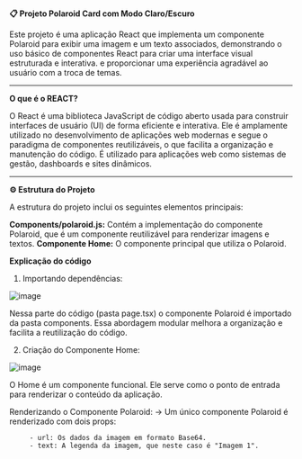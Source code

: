 **📋 Projeto Polaroid Card com Modo Claro/Escuro**

Este projeto é uma aplicação React que implementa um componente Polaroid para exibir uma imagem e um texto associados, demonstrando o uso básico de componentes React para criar uma interface visual estruturada e interativa. e proporcionar uma experiência agradável ao usuário com a troca de temas.
______________________________________________________________________________________________________________________________________________________________________________________________________________________________________________________________________________

**O que é o REACT?**

O React é uma biblioteca JavaScript de código aberto usada para construir interfaces de usuário (UI) de forma eficiente e interativa. Ele é amplamente utilizado no desenvolvimento de aplicações web modernas e segue o paradigma de componentes reutilizáveis, o que facilita a organização e manutenção do código. É utilizado para aplicações web como sistemas de gestão, dashboards e sites dinâmicos.

______________________________________________________________________________________________________________________________________________________________________________________________________________________________________________________________________________

**⚙ Estrutura do Projeto**

A estrutura do projeto inclui os seguintes elementos principais:

**Components/polaroid.js:** Contém a implementação do componente Polaroid, que é um componente reutilizável para renderizar imagens e textos.
**Componente Home:** O componente principal que utiliza o Polaroid.

**Explicação do código**

1. Importando dependências:
   
![image](https://github.com/user-attachments/assets/b2230130-b705-4d29-8c81-8b1344dab5c3)


Nessa parte do código (pasta page.tsx) o componente Polaroid é importado da pasta components. Essa abordagem modular melhora a organização e facilita a reutilização do código.

2. Criação do Componente Home:

![image](https://github.com/user-attachments/assets/3a3f06ef-089a-4454-9b4c-54c41f918298)


O Home é um componente funcional. Ele serve como o ponto de entrada para renderizar o conteúdo da aplicação.

Renderizando o Componente Polaroid:
   -> Um único componente Polaroid é renderizado com dois props:
   
         - url: Os dados da imagem em formato Base64.
         - text: A legenda da imagem, que neste caso é "Imagem 1".



